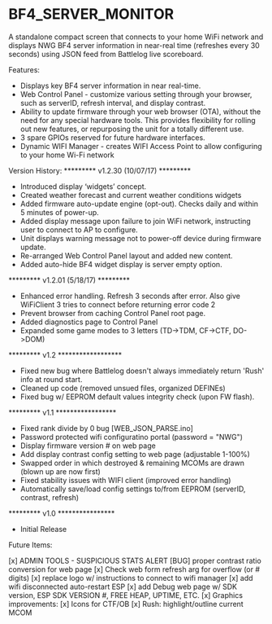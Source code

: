 # BF4_SERVER_MONITOR

A standalone compact screen that connects to your home WiFi network and displays NWG BF4 server information in near-real time (refreshes every 30 seconds) using JSON feed from Battlelog live scoreboard.

Features:
- Displays key BF4 server information in near real-time.
- Web Control Panel - customize various setting through your browser, such as serverID, refresh interval, and display contrast.
- Ability to update firmware through your web browser (OTA), without the need for any special hardware tools. This provides flexibility for rolling out new features, or repurposing the unit for a totally different use.
- 3 spare GPIOs reserved for future hardware interfaces. 
- Dynamic WIFI Manager - creates WIFI Access Point to allow configuring to your home Wi-Fi network



Version History:
********* v1.2.30 (10/07/17) *********
- Introduced display ‘widgets’ concept. 
- Created weather forecast and current weather conditions widgets
- Added firmware auto-update engine (opt-out). Checks daily and within 5 minutes of power-up.
- Added display message upon failure to join WiFi network, instructing user to connect to AP to configure.
- Unit displays warning message not to power-off device during firmware update.
- Re-arranged Web Control Panel layout and added new content.
- Added auto-hide BF4 widget display is server empty option.

********* v1.2.01 (5/18/17) *********
- Enhanced error handling. Refresh 3 seconds after error. Also give WiFiClient 3 tries to connect before returning error code 2
- Prevent browser from caching Control Panel root page. 
- Added diagnostics page to Control Panel
- Expanded some game modes to 3 letters (TD->TDM, CF->CTF, DO->DOM)

********* v1.2 ******************
- Fixed new bug where Battlelog doesn't always immediately return 'Rush' info at round start.
- Cleaned up code (removed unsued files, organized DEFINEs)
- Fixed bug w/ EEPROM default values integrity check (upon FW flash).

********* v1.1 *****************
- Fixed rank divide by 0 bug [WEB_JSON_PARSE.ino]
- Password protected wifi configuratino portal (password = "NWG")
- Display firmware version # on web page
- Add display contrast config setting to web page (adjustable 1-100%)
- Swapped order in which destroyed & remaining MCOMs are drawn (blown up are now first)
- Fixed stability issues with WIFI client (improved error handling)
- Automatically save/load config settings to/from EEPROM (serverID, contrast, refresh)

********* v1.0  ****************
- Initial Release

Future Items:

[x] ADMIN TOOLS - SUSPICIOUS STATS ALERT
[BUG] proper contrast ratio conversion for web page
[x] Check web form refresh arg for overflow (or # digits)
[x] replace logo w/ instructions to connect to wifi manager 
[x] add wifi disconnected auto-restart ESP
[x] add Debug web page w/ SDK version, ESP SDK VERSION #, FREE HEAP, UPTIME, ETC.
[x] Graphics improvements:
	[x]	Icons for CTF/OB
	[x] Rush: highlight/outline current MCOM 
